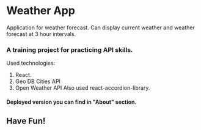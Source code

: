 # Weather App

Application for weather forecast. Can display current weather and weather forecast at 3 hour intervals.

### A training project for practicing API skills.

Used technologies:
1. React.
2. Geo DB Cities API
3. Open Weather API
Also used react-accordion-library.

#### Deployed version you can find in "About" section.

## Have Fun!